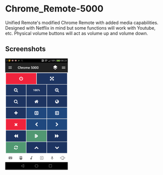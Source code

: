 # Chrome_Remote-5000
Unified Remote's modified Chrome Remote with added media capabilities. Designed with Netflix in mind but some functions will work with Youtube, etc. Physical volume buttons will act as volume up and volume down.

## Screenshots
<img src="screen.png" width="200" />
